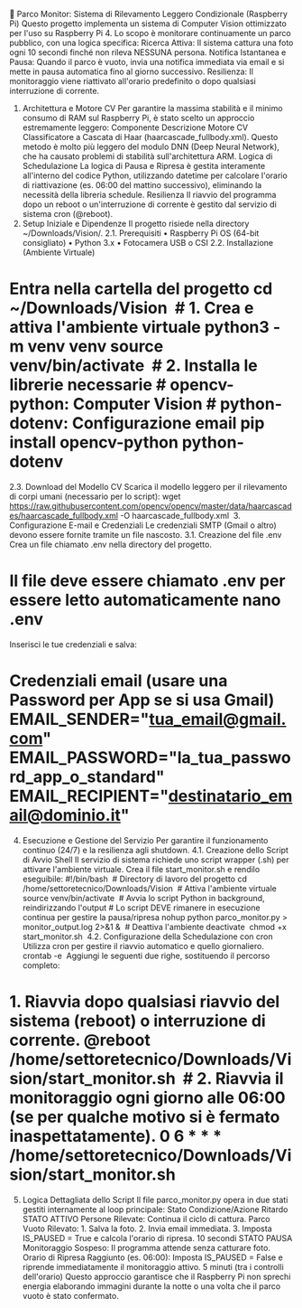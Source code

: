 🌳 Parco Monitor: Sistema di Rilevamento Leggero Condizionale (Raspberry Pi)
Questo progetto implementa un sistema di Computer Vision ottimizzato per l'uso su Raspberry Pi 4. Lo scopo è monitorare continuamente un parco pubblico, con una logica specifica:
Ricerca Attiva: Il sistema cattura una foto ogni 10 secondi finché non rileva NESSUNA persona. Notifica Istantanea e Pausa: Quando il parco è vuoto, invia una notifica immediata via email e si mette in pausa automatica fino al giorno successivo. Resilienza: Il monitoraggio viene riattivato all'orario predefinito o dopo qualsiasi interruzione di corrente.
1. Architettura e Motore CV
Per garantire la massima stabilità e il minimo consumo di RAM sul Raspberry Pi, è stato scelto un approccio estremamente leggero:
Componente
Descrizione
Motore CV
Classificatore a Cascata di Haar (haarcascade_fullbody.xml). Questo metodo è molto più leggero del modulo DNN (Deep Neural Network), che ha causato problemi di stabilità sull'architettura ARM.
Logica di Schedulazione
La logica di Pausa e Ripresa è gestita interamente all'interno del codice Python, utilizzando datetime per calcolare l'orario di riattivazione (es. 06:00 del mattino successivo), eliminando la necessità della libreria schedule.
Resilienza
Il riavvio del programma dopo un reboot o un'interruzione di corrente è gestito dal servizio di sistema cron (@reboot).
2. Setup Iniziale e Dipendenze
Il progetto risiede nella directory ~/Downloads/Vision/.
2.1. Prerequisiti
	•	Raspberry Pi OS (64-bit consigliato)
	•	Python 3.x
	•	Fotocamera USB o CSI
2.2. Installazione (Ambiente Virtuale)
# Entra nella cartella del progetto cd ~/Downloads/Vision  # 1. Crea e attiva l'ambiente virtuale python3 -m venv venv source venv/bin/activate  # 2. Installa le librerie necessarie # opencv-python: Computer Vision # python-dotenv: Configurazione email pip install opencv-python python-dotenv 
2.3. Download del Modello CV
Scarica il modello leggero per il rilevamento di corpi umani (necessario per lo script):
wget https://raw.githubusercontent.com/opencv/opencv/master/data/haarcascades/haarcascade_fullbody.xml -O haarcascade_fullbody.xml 
3. Configurazione E-mail e Credenziali
Le credenziali SMTP (Gmail o altro) devono essere fornite tramite un file nascosto.
3.1. Creazione del file .env
Crea un file chiamato .env nella directory del progetto.
# Il file deve essere chiamato .env per essere letto automaticamente nano .env 
Inserisci le tue credenziali e salva:
# Credenziali email (usare una Password per App se si usa Gmail) EMAIL_SENDER="tua_email@gmail.com" EMAIL_PASSWORD="la_tua_password_app_o_standard"  EMAIL_RECIPIENT="destinatario_email@dominio.it" 
4. Esecuzione e Gestione del Servizio
Per garantire il funzionamento continuo (24/7) e la resilienza agli shutdown.
4.1. Creazione dello Script di Avvio Shell
Il servizio di sistema richiede uno script wrapper (.sh) per attivare l'ambiente virtuale. Crea il file start_monitor.sh e rendilo eseguibile:
#!/bin/bash  # Directory di lavoro del progetto cd /home/settoretecnico/Downloads/Vision  # Attiva l'ambiente virtuale source venv/bin/activate  # Avvia lo script Python in background, reindirizzando l'output # Lo script DEVE rimanere in esecuzione continua per gestire la pausa/ripresa nohup python parco_monitor.py > monitor_output.log 2>&1 &  # Deattiva l'ambiente deactivate 
chmod +x start_monitor.sh 
4.2. Configurazione della Schedulazione con cron
Utilizza cron per gestire il riavvio automatico e quello giornaliero.
crontab -e 
Aggiungi le seguenti due righe, sostituendo il percorso completo:
# 1. Riavvia dopo qualsiasi riavvio del sistema (reboot) o interruzione di corrente. @reboot /home/settoretecnico/Downloads/Vision/start_monitor.sh  # 2. Riavvia il monitoraggio ogni giorno alle 06:00 (se per qualche motivo si è fermato inaspettatamente). 0 6 * * * /home/settoretecnico/Downloads/Vision/start_monitor.sh 
5. Logica Dettagliata dello Script
Il file parco_monitor.py opera in due stati gestiti internamente al loop principale:
Stato
Condizione/Azione
Ritardo
STATO ATTIVO
Persone Rilevate: Continua il ciclo di cattura. Parco Vuoto Rilevato: 1. Salva la foto. 2. Invia email immediata. 3. Imposta IS_PAUSED = True e calcola l'orario di ripresa.
10 secondi
STATO PAUSA
Monitoraggio Sospeso: Il programma attende senza catturare foto. Orario di Ripresa Raggiunto (es. 06:00): Imposta IS_PAUSED = False e riprende immediatamente il monitoraggio attivo.
5 minuti (tra i controlli dell'orario)
Questo approccio garantisce che il Raspberry Pi non sprechi energia elaborando immagini durante la notte o una volta che il parco vuoto è stato confermato.
